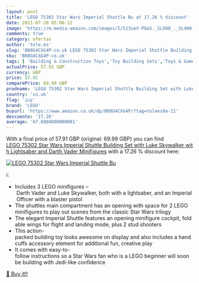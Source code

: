 ```yaml
---
layout: post
title: 'LEGO 75302 Star Wars Imperial Shuttle Bu at 17.26 % discount'
date: 2021-07-20 05:06:12
image: 'https://m.media-amazon.com/images/I/513ueV-PGeS._SL500_._SL400_.jpg'
comments: true
category: ofertas
author: 'tole.es'
slug: 'B08G4CXG4P-co.uk LEGO 75302 Star Wars Imperial Shuttle Building Set with...'
sku: 'B08G4CXG4P-co.uk'
tags: [ 'Building & Construction Toys','Toy Building Sets','Toys & Games','Toys Store','lego', ]
actualPrice: 57.91 GBP
currency: GBP
price: 57.91
comparePrice: 69.99 GBP
prodname: 'LEGO 75302 Star Wars Imperial Shuttle Building Set with Luke Skywalker with Lightsaber and Darth Vader Minifigures'
country: 'co.uk'
flag: '🇬🇧'
brand: 'LEGO'
buyurl: 'https://www.amazon.co.uk/dp/B08G4CXG4P/?tag=tolees0a-21'
descuento: '17.26'
average: '67.6884000000001'
---
```


With a final price of 57.91 GBP (original: 69.99 GBP) you can find [LEGO 75302 Star Wars Imperial Shuttle Building Set with Luke Skywalker with Lightsaber and Darth Vader Minifigures](https://www.amazon.co.uk/dp/B08G4CXG4P/?tag=tolees0a-21) with a  17.26 % discount here:

[![LEGO 75302 Star Wars Imperial Shuttle Bu](https://m.media-amazon.com/images/I/513ueV-PGeS._SL500_._SL400_.jpg)](https://www.amazon.co.uk/dp/B08G4CXG4P/?tag=tolees0a-21)

ℹ️:

- Includes 3 LEGO minifigures – Darth Vader and Luke Skywalker, both with a lightsaber, and an Imperial Officer with a blaster pistol
- The shuttles main compartment has an opening with space for 2 LEGO minifigures to play out scenes from the classic Star Wars trilogy
- The elegant Imperial Shuttle features an opening minifigure cockpit, foldable wings for flight and landing mode, plus 2 stud shooters
- This action-packed building toy looks awesome on display and also includes a handcuffs accessory element for additional fun, creative play
- It comes with easy-to-follow instructions so a Star Wars fan who is a LEGO beginner will soon be building with Jedi-like confidence

[🛒 Buy it!!](https://www.amazon.co.uk/dp/B08G4CXG4P/?tag=tolees0a-21)
